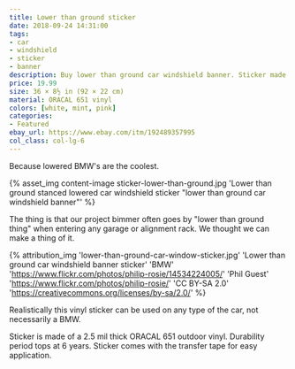 ```yaml
---
title: Lower than ground sticker
date: 2018-09-24 14:31:00
tags:
- car
- windshield
- sticker
- banner
description: Buy lower than ground car windshield banner. Sticker made of ORACAL vinyl.
price: 19.99
size: 36 × 8½ in (92 × 22 cm)
material: ORACAL 651 vinyl
colors: [white, mint, pink]
categories:
- Featured
ebay_url: https://www.ebay.com/itm/192489357995
col_class: col-lg-6
---
```


Because lowered BMW's are the coolest.

<!-- more -->
{% asset_img content-image sticker-lower-than-ground.jpg 'Lower than ground stanced lowered car windshield sticker "lower than ground car windshield banner"' %}

The thing is that our project bimmer often goes by "lower than ground thing" when entering any garage or alignment rack. We thought we can make a thing of it.

{% attribution_img
  'lower-than-ground-car-window-sticker.jpg'
  'Lower than ground car windshield banner sticker'
  'BMW'
  'https://www.flickr.com/photos/philip-rosie/14534224005/'
  'Phil Guest'
  'https://www.flickr.com/photos/philip-rosie/'
  'CC BY-SA 2.0'
  'https://creativecommons.org/licenses/by-sa/2.0/'
%}

Realistically this vinyl sticker can be used on any type of the car, not necessarily a BMW.

Sticker is made of a 2.5 mil thick ORACAL 651 outdoor vinyl. Durability period tops at 6 years. Sticker comes with the transfer tape for easy application.
